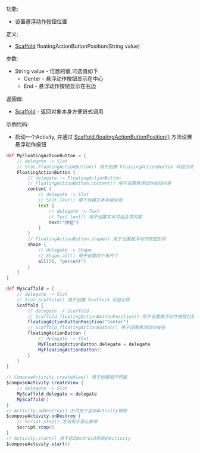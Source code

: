 功能:

+ 设置悬浮动作按钮位置

定义:

+ [Scaffold](/API/UI/Compose/Widget/Scaffold/README.md) floatingActionButtonPosition(String value)

参数:

+ String value - 位置的值,可选值如下
    + Center - 悬浮动作按钮显示在中心
    + End - 悬浮动作按钮显示在右边

返回值:

+ [Scaffold](/API/UI/Compose/Widget/Scaffold/README.md) - 返回对象本身方便链式调用

示例代码:

+ 启动一个Activity,
  并通过 [Scaffold.floatingActionButtonPosition()](/API/UI/Compose/Widget/Scaffold/README.md?id=floatingActionButtonPosition)
  方法设置悬浮动作按钮

```groovy
def MyFloatingActionButton = {
    // delegate -> Slot
    // Slot.FloatingActionButton() 用于创建 FloatingActionButton 可组合项
    FloatingActionButton {
        // delegate -> FloatingActionButton
        // FloatingActionButton.content() 用于设置悬浮动作按钮内容
        content {
            // delegate -> Slot
            // Slot.Text() 用于创建文本可组合项
            Text {
                // delegate -> Text
                // Text.text() 用于设置文本可组合项内容
                text("按钮")
            }
        }
        // FloatingActionButton.shape() 用于设置悬浮动作按钮形状
        shape {
            // delegate -> Shape
            // Shape.all() 用于设置四个角尺寸
            all(50, "percent")
        }
    }
}

def MyScaffold = {
    // delegate -> Slot
    // Slot.Scaffold() 用于创建 Scaffold 可组合项
    Scaffold {
        // delegate -> Scaffold
        // Scaffold.floatingActionButtonPosition() 用于设置悬浮动作按钮位置
        floatingActionButtonPosition("Center")
        // Scaffold.floatingActionButton() 用于设置悬浮动作按钮
        floatingActionButton {
            // delegate -> Slot
            MyFloatingActionButton.delegate = delegate
            MyFloatingActionButton()
        }
    }
}

// ComposeActivity.createView() 用于创建用户界面
$composeActivity.createView {
    // delegate -> Slot
    MyScaffold.delegate = delegate
    MyScaffold()
}
// Activity.onDestroy() 方法用于监听Activity销毁
$composeActivity.onDestroy {
    // Script.stop() 方法用于停止脚本
    $script.stop()
}
// Activity.start() 用于启动Android系统的Activity
$composeActivity.start()
```